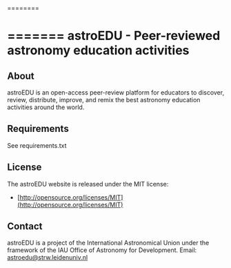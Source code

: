 ========

=======
astroEDU - Peer-reviewed astronomy education activities
========

About
-----

astroEDU is an open-access peer-review platform for educators to discover, review, distribute, improve, and remix the best astronomy education activities around the world.


Requirements
------------

See requirements.txt


License
-------

The astroEDU website is released under the MIT license:

- [http://opensource.org/licenses/MIT](http://opensource.org/licenses/MIT)


Contact
-------

astroEDU is a project of the International Astronomical Union under the framework of the IAU Office of Astronomy for Development.
Email: astroedu@strw.leidenuniv.nl
